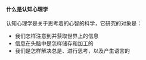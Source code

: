 #### 什么是认知心理学

认知心理学是关于思考着的心智的科学，它研究的对象是：

- 我们怎样注意到并获取世界上的信息
- 信息在头脑中是怎样储存和加工的 
- 我们是怎样解决总是、进行思考，以及产生语言的

